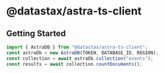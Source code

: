 # @datastax/astra-ts-client

## Getting Started

```typescript
import { AstraDB } from "@datastax/astra-ts-client";
const astraDb = new AstraDB(TOKEN, DATABASE_ID, REGION);
const collection = await astraDb.collection("events");
const results = await collection.countDocuments();
```